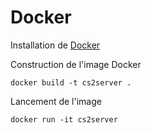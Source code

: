 # Docker

Installation de [Docker](https://www.docker.com/) 

Construction de l'image Docker

````shell
docker build -t cs2server .
````
Lancement de l'image
````shell
docker run -it cs2server
````
